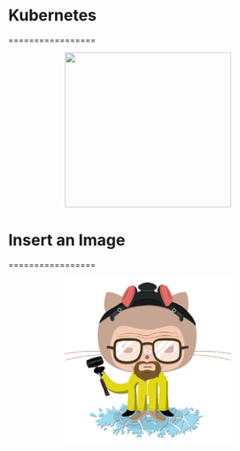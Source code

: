 # Kubernetes
=================
  <p align="center">
    <img width="300" height="280" src="">
  </p>

# Insert an Image
=================
  <p align="center">
    <img width="300" height="300" src="octopus-bb.png">
  </p>

